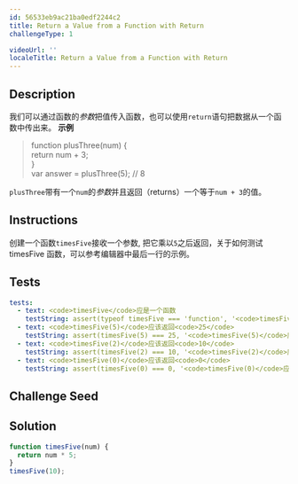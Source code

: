 ```yaml
---
id: 56533eb9ac21ba0edf2244c2
title: Return a Value from a Function with Return
challengeType: 1

videoUrl: ''
localeTitle: Return a Value from a Function with Return
---
```


## Description
<section id='description'>
我们可以通过函数的<dfn>参数</dfn>把值传入函数，也可以使用<code>return</code>语句把数据从一个函数中传出来。
<strong>示例</strong>
<blockquote>function plusThree(num) {<br>  return num + 3;<br>}<br>var answer = plusThree(5); // 8</blockquote>
<code>plusThree</code>带有一个<code>num</code>的<dfn>参数</dfn>并且返回（returns）一个等于<code>num + 3</code>的值。
</section>

## Instructions
<section id='instructions'>
创建一个函数<code>timesFive</code>接收一个参数, 把它乘以<code>5</code>之后返回，关于如何测试timesFive 函数，可以参考编辑器中最后一行的示例。
</section>

## Tests
<section id='tests'>

```yml
tests:
  - text: <code>timesFive</code>应是一个函数
    testString: assert(typeof timesFive === 'function', '<code>timesFive</code>应是一个函数');
  - text: <code>timesFive(5)</code>应该返回<code>25</code>
    testString: assert(timesFive(5) === 25, '<code>timesFive(5)</code>应该返回<code>25</code>');
  - text: <code>timesFive(2)</code>应该返回<code>10</code>
    testString: assert(timesFive(2) === 10, '<code>timesFive(2)</code>应该返回<code>10</code>');
  - text: <code>timesFive(0)</code>应该返回<code>0</code>
    testString: assert(timesFive(0) === 0, '<code>timesFive(0)</code>应该返回<code>0</code>');

```

</section>

## Challenge Seed
<section id='challengeSeed'>















</section>

## Solution
<section id='solution'>

```js
function timesFive(num) {
  return num * 5;
}
timesFive(10);
```

</section>
              